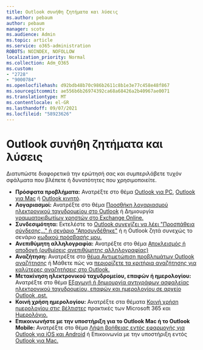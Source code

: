 ```yaml
---
title: Outlook συνήθη ζητήματα και λύσεις
ms.author: pebaum
author: pebaum
manager: scotv
ms.audience: Admin
ms.topic: article
ms.service: o365-administration
ROBOTS: NOINDEX, NOFOLLOW
localization_priority: Normal
ms.collection: Adm_O365
ms.custom:
- "2728"
- "9000784"
ms.openlocfilehash: d92bdb48b70c986b2611c8b1e3e77c458e48f867
ms.sourcegitcommit: ae556b6b26974392ca68a68426a2b40967ae0071
ms.translationtype: MT
ms.contentlocale: el-GR
ms.lasthandoff: 09/07/2021
ms.locfileid: "58923626"
---
```

# <a name="outlook-common-issues-and-resolutions"></a>Outlook συνήθη ζητήματα και λύσεις

Διατυπώστε διαφορετικά την ερώτησή σας και συμπεριλάβετε τυχόν σφάλματα που βλέπετε ή δυνατότητες που χρησιμοποιείτε.

- **Πρόσφατα προβλήματα:** Ανατρέξτε στο θέμα [Outlook για PC](https://support.office.com/article/ecf61305-f84f-4e13-bb73-95a214ac1230), [Outlook για Mac](https://support.office.com/article/54afa5e3-db38-422a-9d94-3b55330ded8e) ή [Outlook κινητό](https://support.office.com/article/a264ef01-9c88-48fb-9285-7017e4f31f02).
- **Λογαριασμοί:**  Ανατρέξτε στο θέμα [Προσθήκη λογαριασμού ηλεκτρονικού ταχυδρομείου στο Outlook](https://support.office.com/article/6e27792a-9267-4aa4-8bb6-c84ef146101b) ή Δημιουργία [γραμματοκιβωτίων χρηστών στο Exchange Online.](https://docs.microsoft.com/Exchange/recipients-in-exchange-online/create-user-mailboxes)
- **Συνδεσιμότητα:**  Εκτελέστε το [Outlook συνεχίζει να λέει "Προσπάθεια σύνδεσης..." ή σενάριο "Αποσυνδέθηκε"](https://aka.ms/SaRA-OutlookDisconnect) ή η Outlook ζητά συνεχώς το σενάριο [κωδικού πρόσβασής μου.](https://aka.ms/SaRA-OutlookPwdPrompt)
- **Ανεπιθύμητη αλληλογραφία:**  Ανατρέξτε στο θέμα [Αποκλεισμός ή αποδοχή (ρυθμίσεις ανεπιθύμητης αλληλογραφίας)](https://support.microsoft.com/office/block-or-allow-junk-email-settings-48c9f6f7-2309-4f95-9a4d-de987e880e46)
- **Αναζήτηση:**  Ανατρέξτε στο [θέμα Αντιμετώπιση προβλημάτων Outlook αναζήτησης](https://support.office.com/article/2556b11f-f4d8-46be-b0a7-de33a3f4f066) ή Μάθετε πώς να [περιορίζετε τα κριτήρια αναζήτησης για καλύτερες αναζητήσεις στο Outlook.](https://support.office.com/article/D824D1E9-A255-4C8A-8553-276FB895A8DA)
- **Μετακίνηση ηλεκτρονικού ταχυδρομείου, επαφών ή ημερολογίου:**  Ανατρέξτε στο θέμα [Εξαγωγή ή δημιουργία αντιγράφων ασφαλείας ηλεκτρονικού ταχυδρομείου, επαφών και ημερολογίου σε αρχείο Outlook .pst.](https://support.office.com/article/14252b52-3075-4e9b-be4e-ff9ef1068f91)
- **Κοινή χρήση ημερολογίου:**  Ανατρέξτε στα θέματα [Κοινή χρήση ημερολογίου στις βέλτιστες](https://support.office.com/article/b576ecc3-0945-4d75-85f1-5efafb8a37b4) πρακτικές των Microsoft 365 και [Ημερολόγιο.](https://support.office.com/article/D93F72D3-2361-4E0D-8D6A-5C4939C17F39)
- **Επικοινωνήστε με την υποστήριξη για το Outlook Mac ή το Outlook Mobile:**  Ανατρέξτε στο θέμα [Λήψη βοήθειας εντός εφαρμογής για Outlook για iOS και Android](https://support.office.com/article/218a22d1-9fa5-4889-b689-de1c63493243) ή Επικοινωνία με την υποστήριξη εντός [Outlook για Mac.](https://support.office.com/article/d0410177-8e65-4487-93f7-206a3a3d71a8)
